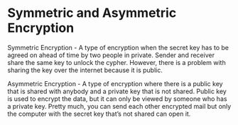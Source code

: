 # Symmetric and Asymmetric Encryption

Symmetric Encryption - A type of encryption when the secret key has to be agreed on ahead of time by two people in private. Sender and receiver share the same key to unlock the cypher. However, there is a problem with sharing the key over the internet because it is public.

Asymmetric Encryption - A type of encryption where there is a public key that is shared with anybody and a private key that is not shared. Public key is used to encrypt the data, but it can only be viewed by someone who has a private key. Pretty much, you can send each other encrypted mail but only the computer with the secret key that’s not shared can open it.
